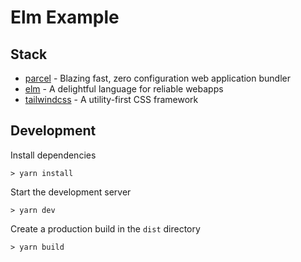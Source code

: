 # Elm Example

## Stack

* [parcel](https://parceljs.org/) - Blazing fast, zero configuration web application bundler
* [elm](https://elm-lang.org/) - A delightful language for reliable webapps
* [tailwindcss](https://tailwindcss.com/) - A utility-first CSS framework

## Development

Install dependencies

    > yarn install

Start the development server

    > yarn dev

Create a production build in the `dist` directory

    > yarn build
